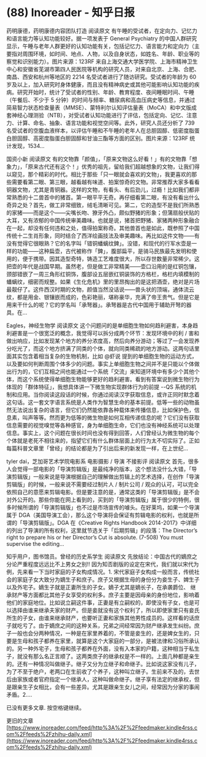 # (88) Inoreader - 知乎日报
药明康德，药明康德内容团队打造 阅读原文 有午睡的受试者，在定向力、记忆力和语言能力等认知功能较好。据一项发表于 General Psychiatry 的中国人群研究显示，午睡与老年人群更好的认知功能有关，包括记忆力、语言能力和定向力（主要指对周围环境，如时间、地点、人物，以及自身状态，如姓名、年龄、职业等的察觉和识别能力）。图片来源：123RF 来自上海交通大学医学院、上海市精神卫生中心和安徽省芜湖市第四人民医院等机构的研究人员，对来自北京、上海、合肥、南昌、西安和杭州等地区的 2214 名受试者进行了随访研究。受试者的年龄为 60 岁及以上，加入研究时身体健康，而且没有精神病史或其他可能影响认知功能的疾病。研究开始时，统计了受试者的性别、年龄、教育程度、夜间睡眠时间、午睡（午餐后、不少于 5 分钟）的时间与频率、糖尿病和高血压病史等信息，并通过简易智力状态检查量表（MMSE）、蒙特利尔认知评估量表（MoCA）和中文版成套神经心理测验（NTB），对受试者认知功能进行了评估，包括定向、记忆、注意力、计算、命名、抽象、语言功能和视觉空间等。此外，研究人员还分析了 739 名受试者的空腹血液样本，以评估午睡和不午睡的老年人在总胆固醇、低密度脂蛋白胆固醇、高密度脂蛋白胆固醇和甘油三酯等方面的区别。图片来源：123RF 统计发现，1534...

国资小新 阅读原文 有的文物靠「颜值」，「原来文物这么好看！」有的文物靠「想象力」，「原来古代还有这个！」优秀的祖先，留给我们超越想象的文物，让我们得以窥见，那个精彩的时代。相比于那些「只一眼就会喜欢的文物」，我更喜欢的那些需要看第二眼、第三眼，越看越有味道、拍案惊奇的文物。非常推荐大家多看看铜器文物，尤其是青铜器。这样的文物，有看头、有后劲儿，过瘾！比如我们都非常熟悉的十二兽首中的猪首。第一眼平平无奇。再仔细看第二眼，有没有看出什么奇异之处？首先，做工非常细致，绒毛清晰可见。第二，它的造型不是我们所熟悉的家猪——而是这个——尖嘴长吻、獠牙外凸，颇似野猪的形象；但蒲扇般伏贴的大耳，又有浓郁的中国传统审美趣味。也就是说，猪首把野猪、家猪两种形象融合在一起，却没有任何违和之处，值得拍案称奇。其他兽首也是如此，既参照了中国传统十二生肖形象，同时结合了西洋绘画技法及审美趣味。再比如这件文物——有没有觉得它很眼熟？它的名字叫「错铜蟠螭纹錍」。没错，和现代的行军水壶是一样的功能——这种扁壶，古代被称作「錍」，腹部扁平，是骑马民族最先发明和使用的，便于携带。因其造型奇特，铸造工艺难度很大，所以存世数量非常稀少。这把壶的年代是战国早期。虽然老，但是做工非常精美——壶口沿用的是红铜包镶，颈部错嵌了一周三角形红铜饰，腹部设五层嵌红铜装饰的方格栏，格栏内填模制的蟠螭纹，细密而规整。如果《生化危机》里的里昂掏出的是这把酒壶，绝对是片场最靓仔了。这件西汉时期的文物，颜值当然没话说——兽头状的顶端，通体流云纹，都是用金、银镶嵌而成的，色彩艳丽，堪称豪华，充满了帝王贵气。但是它是用来干什么的呢？它的学名叫「承弩器」。承弩器是古代中国用于辅助开弩的器具。在...

Eagles，神经生物学 阅读原文 这个问题问的是单细胞生物如何趋利避害，本身趋利避害是一个很宽泛的概念，我觉得可以拆分成两个环节：发现环境中的利 / 害和做出响应，比如发现某个地方的养分浓度高，然后向养分游动；等过了一会发现养分吃光了，而这个地方挤满了同类的个体，就向同类稀疏的地方游动。这两句话里面其实包含着相当复杂的生物机制，比如 @虾说 提到的单细胞生物的运动方式，以及要如何判断周围个体多少的问题。事实上单细胞生物之间并不是只能以个体做出行为的，它们互相之间也能通过一个系统「交流」来知道环境中有多少个其他个体，而这个系统使得单细胞生物能够更好的趋利避害。看到有答案说到微生物行为体现的「群体特征」，我想具体讲一下微生物实现群体行为的前提 --QS 系统的机制和应用。当你阅读这段话的时候，你通过阅读汉字获取信息，或许正同时默念着这句话。这一套文字语言系统是人类作为智慧生命的基本前提。低等一些的动物虽然无法说出复杂的语言，但它们仍然能依靠各种载体来传播信息，比如保护色，信息素，叫声等等。然而更为低等的微生物是如何互相传递信息的呢？它们没有获取信息需要的视觉嗅觉等各种感官，身为单细胞生命，它们也没有神经系统可以处理信息。事实上，这个问题在很长时间也没有得到回答，人们曾经认为微生物的每个个体就是老死不相往来的，指望它们有什么群体层面上的行为太不切实际了。正如每篇科普文章里「曾经」的结论都是为了引出后来的新发现一样，在上世纪...

tyler dai，芝加哥艺术学院电影系 电影摄影 / 导演 不接影评 阅读原文 首先，很多人会觉得一部电影的「导演剪辑版」是最纯净的版本，这个想法没什么大错，「导演剪辑版」一般来说是导演根据自己的理解做出剪辑上的艺术选择，在创作「导演剪辑版」的时候，一般来说不需要经过制片人 / 制片公司 / 观众的认可，可以完全依照自己的意愿来剪辑电影。但是要注意的是，通常这类的「导演剪辑版」是不会对外公开的。那些你能在网上看到的，买到的「导演剪辑版」属于很少的特例，很多时候所谓的「导演剪辑版」也不过是市场宣传的噱头。在好莱坞，如果一个导演属于 DGA（美国导演工会），那么这个导演将会保证有剪辑电影的权利，也就是所谓的「导演剪辑版」。DGA 在《Creative Rights Handbook 2014-2017》中详细的列出了导演的所有权利，这里就节选关于「后期剪辑」的段落：The Director’s right to prepare his or her Director’s Cut is absolute. (7-508) You must supervise the editing...

知乎用户，图书馆员。曾经的历史系学生 阅读原文 先放结论：中国古代的嫡庶之分论严重程度远远比不上男女之别!! 因为知否剧版的设定在宋代，我们就以宋代为例，先来看一下当时家庭的子女构成情况。1. 宋代家庭子女构成一般而言，传统社会的家庭子女大致分为嫡生子和庶子。庶子又根据生母的身份分为妾生子、婢生子以及外宅子。嫡生子就是正妻所生的子女。嫡子尤其是嫡长子，在承袭爵位、 继承财产等方面都比其他子女享受的权利多。庶子主要是因母亲的身份地位，影响着他们的家庭地位。比如说立嗣这件事，正妻是有立嗣权的，即使没有子女，也是可以选择由谁来继承夫家的财产。但是妾就没有这个权利了，所以即使家里只有妾氏所生的子女，由谁来继承财产，也要听正妻和家族其他男性成员的。这样看的话庶子就吃亏了。由于嫡庶之间的这种关系，兄弟之间经常因为财产继承发生纠纷。庶子一般也会分两种情况，一种是在家里养着的，不管是妾生的，还是婢女生的，只要是生母和孩子都养在家里，就算是这个大家庭的一部分，是被法律和习俗所承认的。另一种外宅子，生母和孩子都养在外面，没有入本家的户籍，这种相当于私生子，就没有那么名正言顺了。这两类庶子的继承权是不一样的。上面几种都是亲生的。还有一种情况叫做继子。继子又分为立继子和命继子。比如说这家没有儿子，为了不至于绝户，老两口在生前收了个养子，这种叫立继子。生前来不及的，去世后由家族或者官府指定一个继承人，这种叫做命继子。继子享有法定的继承权，但是跟亲生子女相比，会有一些差异。尤其是跟亲生女儿之间，经常因为分家的事闹矛盾。2....

已没有更多文章. 按空格键继续。

更旧的文章 
 [https://www.inoreader.com/feed/http%3A%2F%2Ffeedmaker.kindle4rss.com%2Ffeeds%2Fzhihu-daily.xml](https://www.inoreader.com/feed/http%3A%2F%2Ffeedmaker.kindle4rss.com%2Ffeeds%2Fzhihu-daily.xml)
